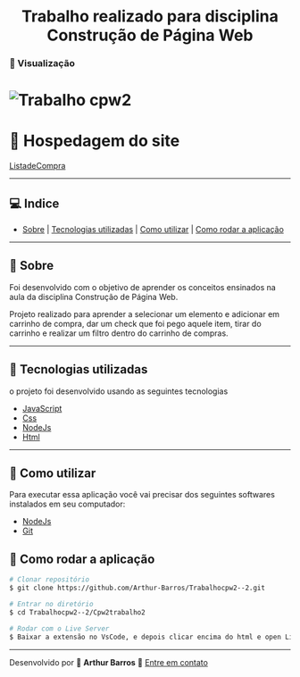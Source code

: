 <h1 align="center">
Trabalho realizado para disciplina Construção de Página Web
</h1>

### :movie_camera: Visualização
<h1>
  <img src="https://ik.imagekit.io/xlj9cejf8v/trabalhocpw2_glb2NbmwO.gif" alt=" Trabalho cpw2">
</h1>

# :hotel: Hospedagem do site
[ListadeCompra](https://trabalho2cpw.firebaseapp.com/#)

---

## :computer: Indice
- [Sobre](#bookmark-sobre) | [Tecnologias utilizadas](#rocket-tecnologias-utilizadas) | [Como utilizar](#electric_plug-como-utilizar) | [Como rodar a aplicação](#file_folder-como-rodar-a-aplicação)

---

## :bookmark: Sobre
Foi desenvolvido com o objetivo de aprender os conceitos ensinados na aula da disciplina Construção de Página Web.

Projeto realizado para aprender a selecionar um elemento e adicionar em carrinho de compra, dar um check que foi pego aquele
item, tirar do carrinho e realizar um filtro dentro do carrinho de compras.

---

## :rocket: Tecnologias utilizadas

o projeto foi desenvolvido usando as seguintes tecnologias

- [JavaScript](https://developer.mozilla.org/pt-BR/docs/Web/JavaScript)
- [Css](https://www.w3schools.com/Css/)
- [NodeJs](https://nodejs.org/en/)
- [Html](https://www.w3schools.com/html/)

---

## :electric_plug: Como utilizar
Para executar essa aplicação você vai precisar dos seguintes softwares instalados em seu computador:
- [NodeJs](https://nodejs.org/en/)
- [Git](https://git-scm.com/)

## :file_folder: Como rodar a aplicação

```bash
# Clonar repositório
$ git clone https://github.com/Arthur-Barros/Trabalhocpw2--2.git

# Entrar no diretório
$ cd Trabalhocpw2--2/Cpw2trabalho2

# Rodar com o Live Server
$ Baixar a extensão no VsCode, e depois clicar encima do html e open Live Sever, por padrão é a localhost:5000.

```
---

Desenvolvido por :purple_heart: **Arthur Barros** :email: [Entre em contato](https://www.linkedin.com/in/arthur-barros-/)
